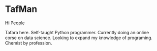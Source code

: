 # TafMan
Hi People

Tafara here. Self-taught Python programmer. 
Currently doing an online corse on data science. 
Looking to expand my knowledge of programing. 
Chemist by profession.
